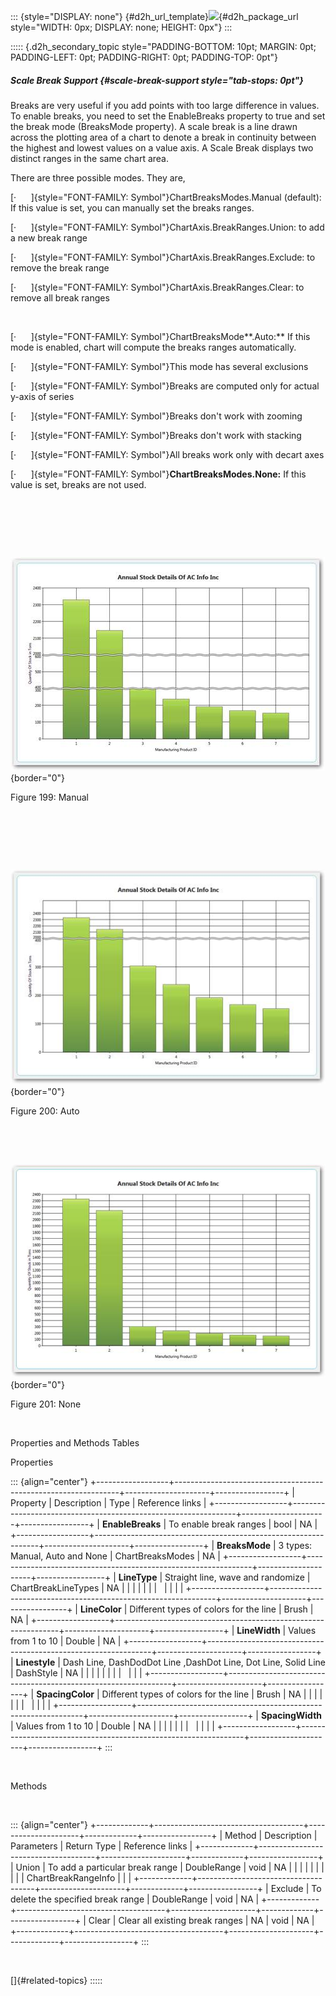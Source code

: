 ::: {style="DISPLAY: none"}
[](ms-xhelp:///?Id=d2h_url_template){#d2h_url_template}![](!package_url!){#d2h_package_url style="WIDTH: 0px; DISPLAY: none; HEIGHT: 0px"}
:::

::::: {.d2h_secondary_topic style="PADDING-BOTTOM: 10pt; MARGIN: 0pt; PADDING-LEFT: 0pt; PADDING-RIGHT: 0pt; PADDING-TOP: 0pt"}
##### Scale Break Support {#scale-break-support style="tab-stops: 0pt"}

Breaks are very useful if you add points with too large difference in values. To enable breaks, you need to set the EnableBreaks property to true and set the break mode (BreaksMode property). A scale break is a line drawn across the plotting area of a chart to denote a break in continuity between the highest and lowest values on a value axis. A Scale Break displays two distinct ranges in the same chart area.

There are three possible modes. They are,

[·      ]{style="FONT-FAMILY: Symbol"}ChartBreaksModes.Manual (default): If this value is set, you can manually set the breaks ranges.

[·      ]{style="FONT-FAMILY: Symbol"}ChartAxis.BreakRanges.Union: to add a new break range

[·      ]{style="FONT-FAMILY: Symbol"}ChartAxis.BreakRanges.Exclude: to remove the break range

[·      ]{style="FONT-FAMILY: Symbol"}ChartAxis.BreakRanges.Clear: to remove all break ranges

 

[·      ]{style="FONT-FAMILY: Symbol"}ChartBreaksMode**.Auto:** If this mode is enabled, chart will compute the breaks ranges automatically.

[·      ]{style="FONT-FAMILY: Symbol"}This mode has several exclusions

[·      ]{style="FONT-FAMILY: Symbol"}Breaks are computed only for actual y-axis of series

[·      ]{style="FONT-FAMILY: Symbol"}Breaks don\'t work with zooming

[·      ]{style="FONT-FAMILY: Symbol"}Breaks don\'t work with stacking

[·      ]{style="FONT-FAMILY: Symbol"}All breaks work only with decart axes

[·      ]{style="FONT-FAMILY: Symbol"}**ChartBreaksModes.None:** If this value is set, breaks are not used.

 

 

 

![Description: C:\\Users\\riaj\\AppData\\Local\\Microsoft\\Windows\\Temporary Internet Files\\Content.Word\\BM_Manual.png](ImagesExt/image81_208.jpg){border="0"}

Figure 199: Manual

 

 

 

![Description: C:\\Users\\riaj\\AppData\\Local\\Microsoft\\Windows\\Temporary Internet Files\\Content.Word\\BM_Auto.png](ImagesExt/image81_209.jpg){border="0"}

Figure 200: Auto

 

 

![Description: C:\\Users\\riaj\\AppData\\Local\\Microsoft\\Windows\\Temporary Internet Files\\Content.Word\\BM_None.png](ImagesExt/image81_210.jpg){border="0"}

Figure 201: None

 

Properties and Methods Tables

Properties

::: {align="center"}
+------------------+----------------------------------------------------------------+---------------------+-----------------+
| Property         | Description                                                    | Type                | Reference links |
+------------------+----------------------------------------------------------------+---------------------+-----------------+
| **EnableBreaks** | To enable break ranges                                         | bool                | NA              |
+------------------+----------------------------------------------------------------+---------------------+-----------------+
| **BreaksMode**   | 3 types: Manual, Auto and None                                 | ChartBreaksModes    | NA              |
+------------------+----------------------------------------------------------------+---------------------+-----------------+
| **LineType**     | Straight line, wave and randomize                              | ChartBreakLineTypes | NA              |
|                  |                                                                |                     |                 |
|                  |                                                                |                     |                 |
+------------------+----------------------------------------------------------------+---------------------+-----------------+
| **LineColor**    | Different types of colors for the line                         | Brush               | NA              |
+------------------+----------------------------------------------------------------+---------------------+-----------------+
| **LineWidth**    | Values from 1 to 10                                            | Double              | NA              |
+------------------+----------------------------------------------------------------+---------------------+-----------------+
| **Linestyle**    | Dash Line, DashDodDot Line ,DashDot Line, Dot Line, Solid Line | DashStyle           | NA              |
|                  |                                                                |                     |                 |
|                  |                                                                |                     |                 |
+------------------+----------------------------------------------------------------+---------------------+-----------------+
| **SpacingColor** | Different types of colors for the line                         | Brush               | NA              |
|                  |                                                                |                     |                 |
|                  |                                                                |                     |                 |
+------------------+----------------------------------------------------------------+---------------------+-----------------+
| **SpacingWidth** | Values from 1 to 10                                            | Double              | NA              |
|                  |                                                                |                     |                 |
|                  |                                                                |                     |                 |
+------------------+----------------------------------------------------------------+---------------------+-----------------+
:::

 

Methods

 

::: {align="center"}
+-------------+-------------------------------------+---------------------+-------------+-----------------+
| Method      | Description                         | Parameters          | Return Type | Reference links |
+-------------+-------------------------------------+---------------------+-------------+-----------------+
| Union       | To add a particular break range     | DoubleRange         | void        | NA              |
|             |                                     |                     |             |                 |
|             |                                     | ChartBreakRangeInfo |             |                 |
+-------------+-------------------------------------+---------------------+-------------+-----------------+
| Exclude     | To delete the specified break range | DoubleRange         | void        | NA              |
+-------------+-------------------------------------+---------------------+-------------+-----------------+
| Clear       | Clear all existing break ranges     | NA                  | void        | NA              |
+-------------+-------------------------------------+---------------------+-------------+-----------------+
:::

 

[]{#related-topics}
:::::
